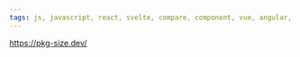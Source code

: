```yaml
---
tags: js, javascript, react, svelte, compare, component, vue, angular, lit, ember, solidjs, qwik, alpinejs
---
```

https://pkg-size.dev/